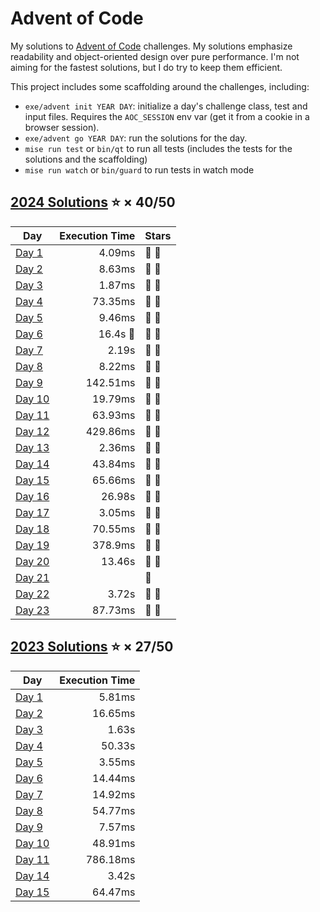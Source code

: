 # Advent of Code

My solutions to [Advent of Code](https://adventofcode.com/) challenges. My solutions emphasize readability and object-oriented design over pure performance. I'm not aiming for the fastest solutions, but I do try to keep them efficient.

This project includes some scaffolding around the challenges, including:
- `exe/advent init YEAR DAY`: initialize a day's challenge class, test and input files. Requires the `AOC_SESSION` env var (get it from a cookie in a browser session).
- `exe/advent go YEAR DAY`: run the solutions for the day.
- `mise run test` or `bin/qt` to run all tests (includes the tests for the solutions and the scaffolding)
- `mise run watch` or `bin/guard` to run tests in watch mode

## [2024 Solutions](lib/advent/year2024) :star: × 40/50

| Day                                    | Execution Time       | Stars           |
|----------------------------------------|---------------------:|-----------------|
| [Day 1](lib/advent/year2024/day01.rb)  |   4.09ms             | :star2: :star2: |
| [Day 2](lib/advent/year2024/day02.rb)  |   8.63ms             | :star2: :star2: |
| [Day 3](lib/advent/year2024/day03.rb)  |   1.87ms             | :star2: :star2: |
| [Day 4](lib/advent/year2024/day04.rb)  |  73.35ms             | :star2: :star2: |
| [Day 5](lib/advent/year2024/day05.rb)  |   9.46ms             | :star2: :star2: |
| [Day 6](lib/advent/year2024/day06.rb)  |    16.4s :grimacing: | :star2: :star2: |
| [Day 7](lib/advent/year2024/day07.rb)  |    2.19s             | :star2: :star2: |
| [Day 8](lib/advent/year2024/day08.rb)  |   8.22ms             | :star2: :star2: |
| [Day 9](lib/advent/year2024/day09.rb)  | 142.51ms             | :star2: :star2: |
| [Day 10](lib/advent/year2024/day10.rb) |  19.79ms             | :star2: :star2: |
| [Day 11](lib/advent/year2024/day11.rb) |  63.93ms             | :star2: :star2: |
| [Day 12](lib/advent/year2024/day12.rb) | 429.86ms             | :star2: :star2: |
| [Day 13](lib/advent/year2024/day13.rb) |   2.36ms             | :star2: :star2: |
| [Day 14](lib/advent/year2024/day14.rb) |  43.84ms             | :star2: :star2: |
| [Day 15](lib/advent/year2024/day15.rb) |  65.66ms             | :star2: :star2: |
| [Day 16](lib/advent/year2024/day16.rb) |  26.98s              | :star2: :star2: |
| [Day 17](lib/advent/year2024/day17.rb) |   3.05ms             | :star2: :star2: |
| [Day 18](lib/advent/year2024/day18.rb) |  70.55ms             | :star2: :star2: |
| [Day 19](lib/advent/year2024/day19.rb) | 378.9ms              | :star2: :star2: |
| [Day 20](lib/advent/year2024/day20.rb) |  13.46s              | :star2: :star2: |
| [Day 21](lib/advent/year2024/day21.rb) |                      | :star2:         |
| [Day 22](lib/advent/year2024/day22.rb) |   3.72s              | :star2: :star2: |
| [Day 23](lib/advent/year2024/day23.rb) |  87.73ms             | :star2: :star2: |

## [2023 Solutions](lib/advent/year2023) :star: × 27/50

| Day                                    | Execution Time       |
|----------------------------------------|---------------------:|
| [Day 1](lib/advent/year2023/day01.rb)  |   5.81ms             |
| [Day 2](lib/advent/year2023/day02.rb)  |  16.65ms             |
| [Day 3](lib/advent/year2023/day03.rb)  |   1.63s              |
| [Day 4](lib/advent/year2023/day04.rb)  |  50.33s              |
| [Day 5](lib/advent/year2023/day05.rb)  |   3.55ms             |
| [Day 6](lib/advent/year2023/day06.rb)  |  14.44ms             |
| [Day 7](lib/advent/year2023/day07.rb)  |  14.92ms             |
| [Day 8](lib/advent/year2023/day08.rb)  |  54.77ms             |
| [Day 9](lib/advent/year2023/day09.rb)  |   7.57ms             |
| [Day 10](lib/advent/year2023/day10.rb) |  48.91ms             |
| [Day 11](lib/advent/year2023/day11.rb) | 786.18ms             |
| [Day 14](lib/advent/year2023/day14.rb) |   3.42s              |
| [Day 15](lib/advent/year2023/day15.rb) |  64.47ms             |

